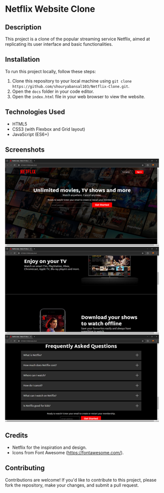 # Netflix Website Clone

## Description
This project is a clone of the popular streaming service Netflix, aimed at replicating its user interface and basic functionalities.

## Installation
To run this project locally, follow these steps:
1. Clone this repository to your local machine using `git clone https://github.com/shouryabansal103/Netflix-Clone.git`.
2. Open the `docs` folder in your code editor.
3. Open the `index.html` file in your web browser to view the website.

## Technologies Used
- HTML5
- CSS3 (with Flexbox and Grid layout)
- JavaScript (ES6+)

## Screenshots
![Screenshot 1](screenshots/screenshot1.png)
![Screenshot 2](screenshots/screenshot2.png)
![Screenshot 3](screenshots/screenshot3.png)

## Credits
- Netflix for the inspiration and design.
- Icons from Font Awesome (https://fontawesome.com/).

## Contributing
Contributions are welcome! If you'd like to contribute to this project, please fork the repository, make your changes, and submit a pull request.
